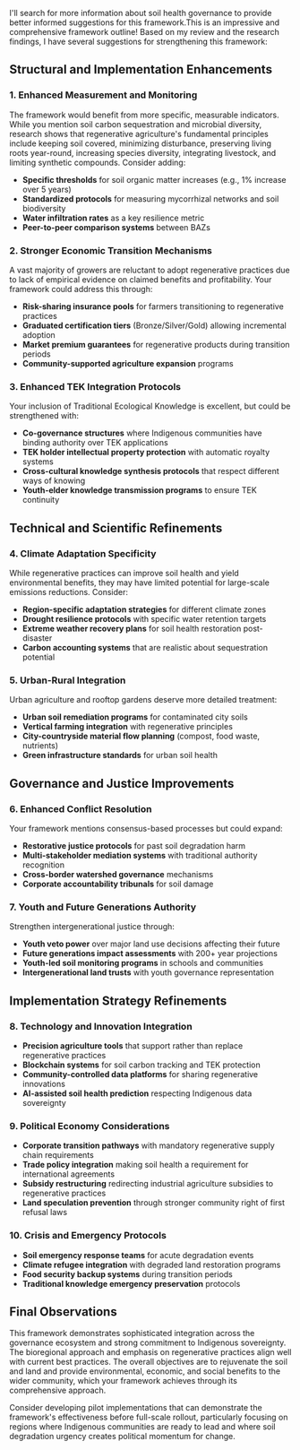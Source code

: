 I'll search for more information about soil health governance to provide better informed suggestions for this framework.This is an impressive and comprehensive framework outline! Based on my review and the research findings, I have several suggestions for strengthening this framework:

## Structural and Implementation Enhancements

### 1. **Enhanced Measurement and Monitoring**
The framework would benefit from more specific, measurable indicators. While you mention soil carbon sequestration and microbial diversity, research shows that regenerative agriculture's fundamental principles include keeping soil covered, minimizing disturbance, preserving living roots year-round, increasing species diversity, integrating livestock, and limiting synthetic compounds. Consider adding:

- **Specific thresholds** for soil organic matter increases (e.g., 1% increase over 5 years)
- **Standardized protocols** for measuring mycorrhizal networks and soil biodiversity
- **Water infiltration rates** as a key resilience metric
- **Peer-to-peer comparison systems** between BAZs

### 2. **Stronger Economic Transition Mechanisms**
A vast majority of growers are reluctant to adopt regenerative practices due to lack of empirical evidence on claimed benefits and profitability. Your framework could address this through:

- **Risk-sharing insurance pools** for farmers transitioning to regenerative practices
- **Graduated certification tiers** (Bronze/Silver/Gold) allowing incremental adoption
- **Market premium guarantees** for regenerative products during transition periods
- **Community-supported agriculture expansion** programs

### 3. **Enhanced TEK Integration Protocols**
Your inclusion of Traditional Ecological Knowledge is excellent, but could be strengthened with:

- **Co-governance structures** where Indigenous communities have binding authority over TEK applications
- **TEK holder intellectual property protection** with automatic royalty systems
- **Cross-cultural knowledge synthesis protocols** that respect different ways of knowing
- **Youth-elder knowledge transmission programs** to ensure TEK continuity

## Technical and Scientific Refinements

### 4. **Climate Adaptation Specificity**
While regenerative practices can improve soil health and yield environmental benefits, they may have limited potential for large-scale emissions reductions. Consider:

- **Region-specific adaptation strategies** for different climate zones
- **Drought resilience protocols** with specific water retention targets
- **Extreme weather recovery plans** for soil health restoration post-disaster
- **Carbon accounting systems** that are realistic about sequestration potential

### 5. **Urban-Rural Integration**
Urban agriculture and rooftop gardens deserve more detailed treatment:

- **Urban soil remediation programs** for contaminated city soils
- **Vertical farming integration** with regenerative principles
- **City-countryside material flow planning** (compost, food waste, nutrients)
- **Green infrastructure standards** for urban soil health

## Governance and Justice Improvements

### 6. **Enhanced Conflict Resolution**
Your framework mentions consensus-based processes but could expand:

- **Restorative justice protocols** for past soil degradation harm
- **Multi-stakeholder mediation systems** with traditional authority recognition
- **Cross-border watershed governance** mechanisms
- **Corporate accountability tribunals** for soil damage

### 7. **Youth and Future Generations Authority**
Strengthen intergenerational justice through:

- **Youth veto power** over major land use decisions affecting their future
- **Future generations impact assessments** with 200+ year projections
- **Youth-led soil monitoring programs** in schools and communities
- **Intergenerational land trusts** with youth governance representation

## Implementation Strategy Refinements

### 8. **Technology and Innovation Integration**
- **Precision agriculture tools** that support rather than replace regenerative practices
- **Blockchain systems** for soil carbon tracking and TEK protection
- **Community-controlled data platforms** for sharing regenerative innovations
- **AI-assisted soil health prediction** respecting Indigenous data sovereignty

### 9. **Political Economy Considerations**
- **Corporate transition pathways** with mandatory regenerative supply chain requirements
- **Trade policy integration** making soil health a requirement for international agreements
- **Subsidy restructuring** redirecting industrial agriculture subsidies to regenerative practices
- **Land speculation prevention** through stronger community right of first refusal laws

### 10. **Crisis and Emergency Protocols**
- **Soil emergency response teams** for acute degradation events
- **Climate refugee integration** with degraded land restoration programs
- **Food security backup systems** during transition periods
- **Traditional knowledge emergency preservation** protocols

## Final Observations

This framework demonstrates sophisticated integration across the governance ecosystem and strong commitment to Indigenous sovereignty. The bioregional approach and emphasis on regenerative practices align well with current best practices. The overall objectives are to rejuvenate the soil and land and provide environmental, economic, and social benefits to the wider community, which your framework achieves through its comprehensive approach.

Consider developing pilot implementations that can demonstrate the framework's effectiveness before full-scale rollout, particularly focusing on regions where Indigenous communities are ready to lead and where soil degradation urgency creates political momentum for change.

